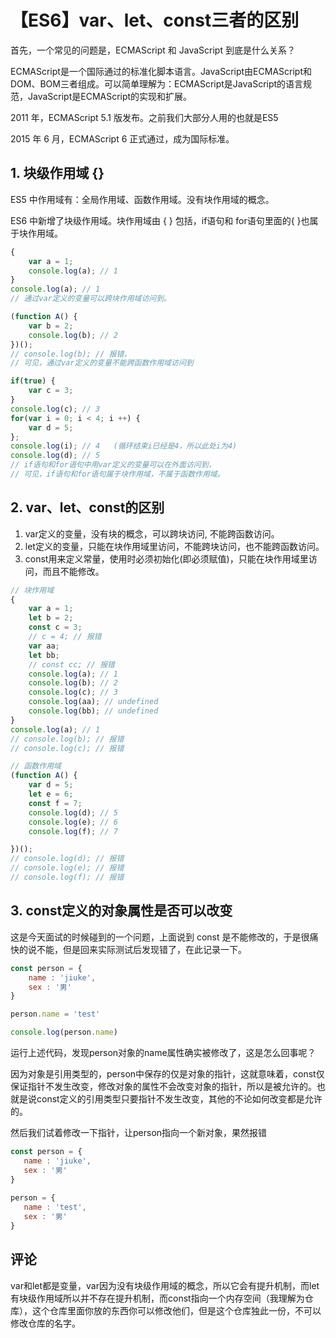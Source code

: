 # 【ES6】var、let、const三者的区别
首先，一个常见的问题是，ECMAScript 和 JavaScript 到底是什么关系？

ECMAScript是一个国际通过的标准化脚本语言。JavaScript由ECMAScript和DOM、BOM三者组成。可以简单理解为：ECMAScript是JavaScript的语言规范，JavaScript是ECMAScript的实现和扩展。

2011 年，ECMAScript 5.1 版发布。之前我们大部分人用的也就是ES5

2015 年 6 月，ECMAScript 6 正式通过，成为国际标准。

## 1. 块级作用域 {}
ES5 中作用域有：全局作用域、函数作用域。没有块作用域的概念。

ES6 中新增了块级作用域。块作用域由 { } 包括，if语句和 for语句里面的{ }也属于块作用域。

```js
{
    var a = 1;
    console.log(a); // 1
}
console.log(a); // 1
// 通过var定义的变量可以跨块作用域访问到。

(function A() {
    var b = 2;
    console.log(b); // 2
})();
// console.log(b); // 报错，
// 可见，通过var定义的变量不能跨函数作用域访问到

if(true) {
    var c = 3;
}
console.log(c); // 3
for(var i = 0; i < 4; i ++) {
    var d = 5;
};
console.log(i); // 4   (循环结束i已经是4，所以此处i为4)
console.log(d); // 5
// if语句和for语句中用var定义的变量可以在外面访问到，
// 可见，if语句和for语句属于块作用域，不属于函数作用域。
```

## 2. var、let、const的区别
1. var定义的变量，没有块的概念，可以跨块访问, 不能跨函数访问。
2. let定义的变量，只能在块作用域里访问，不能跨块访问，也不能跨函数访问。
3. const用来定义常量，使用时必须初始化(即必须赋值)，只能在块作用域里访问，而且不能修改。

```js
// 块作用域
{
    var a = 1;
    let b = 2;
    const c = 3;
    // c = 4; // 报错
    var aa;
    let bb;
    // const cc; // 报错
    console.log(a); // 1
    console.log(b); // 2
    console.log(c); // 3
    console.log(aa); // undefined
    console.log(bb); // undefined
}
console.log(a); // 1
// console.log(b); // 报错
// console.log(c); // 报错

// 函数作用域
(function A() {
    var d = 5;
    let e = 6;
    const f = 7;
    console.log(d); // 5
    console.log(e); // 6  
    console.log(f); // 7 

})();
// console.log(d); // 报错
// console.log(e); // 报错
// console.log(f); // 报错
```

## 3. const定义的对象属性是否可以改变
这是今天面试的时候碰到的一个问题，上面说到 const 是不能修改的，于是很痛快的说不能，但是回来实际测试后发现错了，在此记录一下。

```js
const person = {
    name : 'jiuke',
    sex : '男'
}

person.name = 'test'

console.log(person.name)
```

运行上述代码，发现person对象的name属性确实被修改了，这是怎么回事呢？

因为对象是引用类型的，person中保存的仅是对象的指针，这就意味着，const仅保证指针不发生改变，修改对象的属性不会改变对象的指针，所以是被允许的。也就是说const定义的引用类型只要指针不发生改变，其他的不论如何改变都是允许的。

然后我们试着修改一下指针，让person指向一个新对象，果然报错

```js
const person = {
   name : 'jiuke',
   sex : '男'
}
 
person = {
   name : 'test',
   sex : '男'
}
```

## 评论
var和let都是变量，var因为没有块级作用域的概念，所以它会有提升机制，而let有块级作用域所以并不存在提升机制，而const指向一个内存空间（我理解为仓库），这个仓库里面你放的东西你可以修改他们，但是这个仓库独此一份，不可以修改仓库的名字。